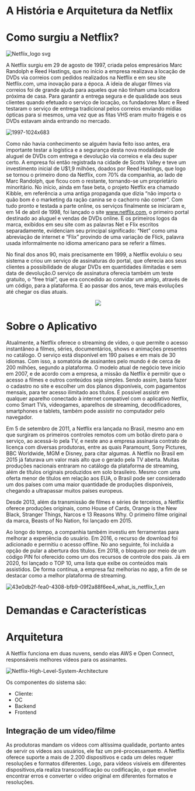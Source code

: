 # A História e Arquitetura da Netflix

# Como surgiu a Netflix? 

![Netflix_logo svg](https://user-images.githubusercontent.com/79367218/234593132-00f2b32e-b4b9-4ee2-83bc-855d64811528.png)

A Netflix surgiu em 29 de agosto de 1997, criada pelos empresários Marc Randolph e Reed Hastings, que no início a empresa realizava a locação de DVDs via correios com pedidos realizados na Netflix e em seu site Netflix.com, uma inovação para a época.
A ideia de alugar filmes via correios foi de grande ajuda para aqueles que não tinham uma locadora próxima de casa. Para garantir a entrega segura e de qualidade aos seus clientes quando efetuado o serviço de locação, os fundadores Marc e Reed testaram o serviço de entrega tradicional pelos correios enviando mídias ópticas para si mesmos, uma vez que as fitas VHS eram muito frágeis e os DVDs estavam ainda entrando no mercado.

![1997-1024x683](https://user-images.githubusercontent.com/79367218/234585050-8fb23f11-e6a1-43c2-97d7-92afd7a6aafe.png)

Como não havia conhecimento se alguém havia feito isso antes, era importante testar a logística e a segurança desta nova modalidade de aluguel de DVDs com entrega e devolução via correios e ela deu super certo. A empresa foi então registrada na cidade de Scotts Valley e teve um investimento inicial de U$1,9 milhões, doados por Reed Hastings, que logo se tornou o primeiro dono da Netflix, com 70% da companhia, ao lado de Marc Randolph, que ficou com o restante, tornando-se um proprietário minoritário.
No início, ainda em fase beta, o projeto Netflix era chamado Kibble, em referência a uma antiga propaganda que dizia “não importa o quão bom é o marketing da ração canina se o cachorro não comer”. Com tudo pronto e testada a parte online, os serviços finalmente se iniciaram e, em 14 de abril de 1998, foi lançado o site www.netflix.com, o primeiro portal destinado ao aluguel e vendas de DVDs online. E os primeiros logos da marca, exibidos em seu site com as palavras Net e Flix escritos separadamente, evidenciam seu principal significado: “Net” como uma abreviação de internet e “Flix” provindo de uma variação de Flick, palavra usada informalmente no idioma americano para se referir a filmes.

No final dos anos 90, mais precisamente em 1999, a Netflix evoluiu o seu sistema e criou um serviço de assinaturas do portal, que oferecia aos seus clientes a possibilidade de alugar DVDs em quantidades ilimitadas e sem data de devolução.O serviço de assinatura oferecia também um teste gratuito, o “free trial“, que era concedido ao convidar um amigo, através de um código, para a plataforma. E ao passar dos anos, teve mais evoluções até chegar os dias atuais.

<div align="center">
<img src="https://user-images.githubusercontent.com/79367218/234588555-52eeca6d-a8ce-4b68-8e76-7026bb34fcb7.jpg" />
</div>

# Sobre o Aplicativo

Atualmente, a Netflix oferece o streaming de vídeo, o que permite o acesso instantâneo a filmes, séries, documentários, shows e animações presentes no catálogo. O serviço está disponível em 190 países e em mais de 30 idiomas. Com isso, a somatória de assinantes pelo mundo é de cerca de 200 milhões, segundo a plataforma. 
O modelo atual de negócio teve início em 2007, e de acordo com a empresa, a missão da Netflix é permitir que o acesso a filmes e outros conteúdos seja simples. Sendo assim, basta fazer o cadastro no site e escolher um dos planos disponíveis, com pagamentos mensais, para ter acesso ilimitado aos títulos.
É possível assistir em qualquer aparelho conectado à internet compatível com o aplicativo Netflix, como Smart TVs, videogames, aparelhos de streaming, decodificadores, smartphones e tablets, também pode assistir no computador pelo navegador. 

Em 5 de setembro de 2011, a Netflix era lançada no Brasil, mesmo ano em que surgiram os primeiros controles remotos com um botão direto para o serviço, ao acessá-lo pela TV, e neste ano a empresa assinaria contrato de licença com diversas produtoras, entre as quais Paramount, Sony Pictures, BBC Worldwide, MGM e Disney, para citar algumas. A Netflix no Brasil em 2015 já faturava um valor mais alto que o gerado pela TV aberta.
Muitas produções nacionais entraram no catálogo da plataforma de streaming, além de títulos originais produzidos em solo brasileiro. Mesmo com uma oferta menor de títulos em relação aos EUA, o Brasil pode ser considerado um dos países com uma maior quantidade de produções disponíveis, chegando a ultrapassar muitos países europeus.

Desde 2013, além da transmissão de filmes e séries de terceiros, a Netflix oferece produções originais, como House of Cards, Orange is the New Black, Stranger Things, Narcos e 13 Reasons Why. O primeiro filme original da marca, Beasts of No Nation, foi lançado em 2015.

Ao longo do tempo, a companhia também investiu em ferramentas para melhorar a experiência do usuário. Em 2016, o recurso de download foi adicionado e permitiu o acesso offline. No ano seguinte, foi incluída a opção de pular a abertura dos títulos. Em 2018, o bloqueio por meio de um código PIN foi oferecido como um dos recursos de controle dos pais. Já em 2020, foi lançado o TOP 10, uma lista que exibe os conteúdos mais assistidos. De forma contínua, a empresa faz melhorias no app, a fim de se destacar como a melhor plataforma de streaming.  

![43e0db2f-fea0-4308-bfb9-09f2a88f6ee4_what_is_netflix_1_en](https://user-images.githubusercontent.com/79367218/234594650-8a9afc53-00ca-428d-a1e1-f218c906db4b.png)


# Demandas e Características 

# Arquitetura

A Netflix funciona em duas nuvens, sendo elas AWS e  Open Connect, responsáveis melhores vídeos para os assinantes.

![Netflix-High-Level-System-Architecture](https://user-images.githubusercontent.com/79367218/235012780-b5fe3c30-d79c-45fa-9fcf-63dd1cbe3455.png)

Os componentes do sistema são:

* Cliente:
* OC
* Backend
* Frontend

## Integração de um vídeo/filme

As produtoras mandam os vídeos com altíssima qualidade, portanto antes de servir os vídeos aos usuários, ele faz um pré-processamento. A Netflix oferece suporte a mais de 2.200 dispositivos e cada um deles requer resoluções e formatos diferentes. Logo, para vídeos visíveis em diferentes dispositivos,ela realiza transcodificação ou codificação, o que envolve encontrar erros e converter o vídeo original em diferentes formatos e resoluções. 
